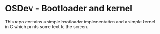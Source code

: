 # OSDev - Bootloader and kernel
This repo contains a simple bootloader implementation and a simple kernel in C which prints some text to the screen. 